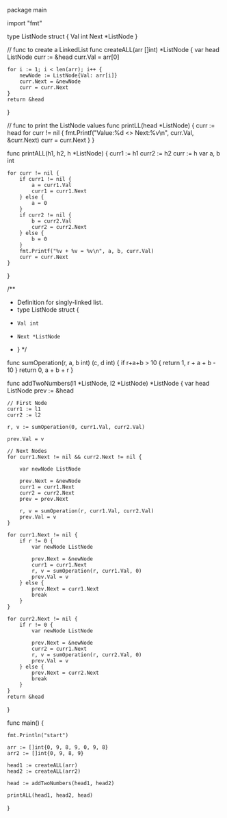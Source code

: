 package main

import "fmt"

type ListNode struct {
	Val  int
	Next *ListNode
}

// func to create a LinkedList
func createALL(arr []int) *ListNode {
	var head ListNode
	curr := &head
	curr.Val = arr[0]

	for i := 1; i < len(arr); i++ {
		newNode := ListNode{Val: arr[i]}
		curr.Next = &newNode
		curr = curr.Next
	}
	return &head
}

// func to print the ListNode values
func printLL(head *ListNode) {
	curr := head
	for curr != nil {
		fmt.Printf("Value:%d <> Next:%v\n", curr.Val, &curr.Next)
		curr = curr.Next
	}
}

func printALL(h1, h2, h *ListNode) {
	curr1 := h1
	curr2 := h2
	curr := h
	var a, b int

	for curr != nil {
		if curr1 != nil {
			a = curr1.Val
			curr1 = curr1.Next
		} else {
			a = 0
		}
		if curr2 != nil {
			b = curr2.Val
			curr2 = curr2.Next
		} else {
			b = 0
		}
		fmt.Printf("%v + %v = %v\n", a, b, curr.Val)
		curr = curr.Next
	}
}

/**
 * Definition for singly-linked list.
 * type ListNode struct {
 *     Val int
 *     Next *ListNode
 * }
 */

func sumOperation(r, a, b int) (c, d int) {
	if r+a+b > 10 {
		return 1, r + a + b - 10
	}
	return 0, a + b + r
}

func addTwoNumbers(l1 *ListNode, l2 *ListNode) *ListNode {
	var head ListNode
	prev := &head

	// First Node
	curr1 := l1
	curr2 := l2

	r, v := sumOperation(0, curr1.Val, curr2.Val)

	prev.Val = v

	// Next Nodes
	for curr1.Next != nil && curr2.Next != nil {

		var newNode ListNode

		prev.Next = &newNode
		curr1 = curr1.Next
		curr2 = curr2.Next
		prev = prev.Next

		r, v = sumOperation(r, curr1.Val, curr2.Val)
		prev.Val = v
	}

	for curr1.Next != nil {
		if r != 0 {
			var newNode ListNode

			prev.Next = &newNode
			curr1 = curr1.Next
			r, v = sumOperation(r, curr1.Val, 0)
			prev.Val = v
		} else {
			prev.Next = curr1.Next
			break
		}
	}

	for curr2.Next != nil {
		if r != 0 {
			var newNode ListNode

			prev.Next = &newNode
			curr2 = curr1.Next
			r, v = sumOperation(r, curr2.Val, 0)
			prev.Val = v
		} else {
			prev.Next = curr2.Next
			break
		}
	}
	return &head
}

func main() {

	fmt.Println("start")

	arr := []int{0, 9, 8, 9, 0, 9, 8}
	arr2 := []int{0, 9, 8, 9}

	head1 := createALL(arr)
	head2 := createALL(arr2)

	head := addTwoNumbers(head1, head2)

	printALL(head1, head2, head)

}
